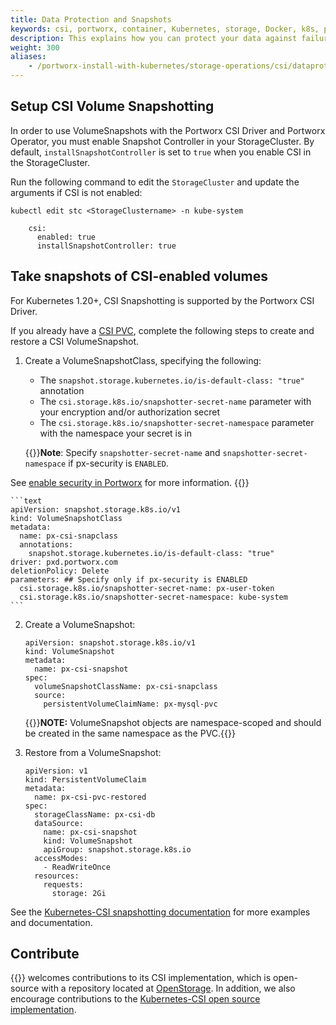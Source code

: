 ```yaml
---
title: Data Protection and Snapshots
keywords: csi, portworx, container, Kubernetes, storage, Docker, k8s, pv, persistent disk, snapshot
description: This explains how you can protect your data against failures with Stork or CSI Snapshotting
weight: 300
aliases:
    - /portworx-install-with-kubernetes/storage-operations/csi/dataprotection/
---
```

## Setup CSI Volume Snapshotting 

In order to use VolumeSnapshots with the Portworx CSI Driver and Portworx Operator, you must enable Snapshot Controller in your StorageCluster. By default, `installSnapshotController` is set to `true` when you enable CSI in the StorageCluster.

Run the following command to edit the `StorageCluster` and update the arguments if CSI is not enabled:

```text
kubectl edit stc <StorageClustername> -n kube-system
```
```textspec:
    csi:
      enabled: true
      installSnapshotController: true
```

## Take snapshots of CSI-enabled volumes

For Kubernetes 1.20+, CSI Snapshotting is supported by the Portworx CSI Driver.

If you already have a [CSI PVC](/operations/operate-kubernetes/storage-operations/csi/volumelifecycle/#create-and-use-persistent-volumes), complete the following steps to create and restore a CSI VolumeSnapshot.

1. Create a VolumeSnapshotClass, specifying the following:

    * The `snapshot.storage.kubernetes.io/is-default-class: "true"` annotation
    * The `csi.storage.k8s.io/snapshotter-secret-name` parameter with your encryption and/or authorization secret
    * The `csi.storage.k8s.io/snapshotter-secret-namespace` parameter with the namespace your secret is in

    {{<info>}}**Note**:
Specify `snapshotter-secret-name` and `snapshotter-secret-namespace` if px-security is `ENABLED`. 

See [enable security in Portworx](/cloud-references/security/kubernetes/shared-secret-model-operator/) for more information.
    {{</info>}}

    ```text
    apiVersion: snapshot.storage.k8s.io/v1
    kind: VolumeSnapshotClass
    metadata:
      name: px-csi-snapclass
      annotations:
        snapshot.storage.kubernetes.io/is-default-class: "true"
    driver: pxd.portworx.com
    deletionPolicy: Delete
    parameters: ## Specify only if px-security is ENABLED
      csi.storage.k8s.io/snapshotter-secret-name: px-user-token  
      csi.storage.k8s.io/snapshotter-secret-namespace: kube-system 
    ```

2. Create a VolumeSnapshot:

   ```text  
   apiVersion: snapshot.storage.k8s.io/v1
   kind: VolumeSnapshot
   metadata:
     name: px-csi-snapshot
   spec:
     volumeSnapshotClassName: px-csi-snapclass
     source:
       persistentVolumeClaimName: px-mysql-pvc
   ```

   {{<info>}}**NOTE:** VolumeSnapshot objects are namespace-scoped and should be created in the same namespace as the PVC.{{</info>}}

3. Restore from a VolumeSnapshot:

   ```text
   apiVersion: v1
   kind: PersistentVolumeClaim
   metadata:
     name: px-csi-pvc-restored 
   spec:
     storageClassName: px-csi-db
     dataSource:
       name: px-csi-snapshot
       kind: VolumeSnapshot
       apiGroup: snapshot.storage.k8s.io
     accessModes:
       - ReadWriteOnce
     resources:
       requests:
         storage: 2Gi
   ```

See the [Kubernetes-CSI snapshotting documentation](https://kubernetes-csi.github.io/docs/snapshot-restore-feature.html) for more examples and documentation. 

## Contribute

{{<companyName>}} welcomes contributions to its CSI implementation, which is open-source with a repository located at [OpenStorage](https://github.com/libopenstorage/openstorage). In addition, we also encourage contributions to the [Kubernetes-CSI open source implementation](https://github.com/kubernetes-csi).

